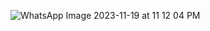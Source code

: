 ![WhatsApp Image 2023-11-19 at 11 12 04 PM](https://github.com/RaulMantilla123/FunBio/assets/143019190/625b895d-8e04-487b-92b8-06f31d65ab87)
